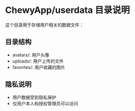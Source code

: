 # ChewyApp/userdata 目录说明

这个目录用于存储用户相关的数据文件：

## 目录结构
- avatars/: 用户头像
- uploads/: 用户上传的文件
- favorites/: 用户收藏的图片

## 隐私说明
- 用户数据受到隐私保护
- 仅用户本人和授权管理员可以访问
